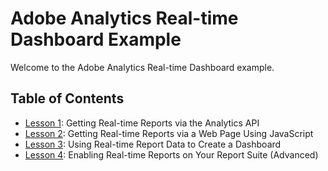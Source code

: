 Adobe Analytics Real-time Dashboard Example
=====

Welcome to the Adobe Analytics Real-time Dashboard example.

Table of Contents
-----------------

 * [Lesson 1](lessons/lesson_1#lesson-1--getting-real-time-reports-via-the-analytics-api): Getting Real-time Reports via the Analytics API
 * [Lesson 2](lessons/lesson_2#lesson-2--getting-real-time-reports-via-web-page-using-JavaScript): Getting Real-time Reports via a Web Page Using JavaScript
 * [Lesson 3](lessons/lesson_3#lesson-3--using-real-time-report-data-to-create-a-dashboard): Using Real-time Report Data to Create a Dashboard
 * [Lesson 4](lessons/lesson_4#lesson-4--enabling-real-time-reports-on-your-report-suite): Enabling Real-time Reports on Your Report Suite (Advanced)
 

